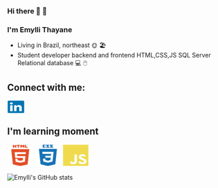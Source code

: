 ### Hi there 👋 👋 
### I'm Emylli Thayane
- Living in Brazil, northeast 🌞 🏖️                                                     
- Student developer backend and frontend HTML,CSS,JS 
 SQL Server Relational database 💻 🖱️

 ## Connect with me:
<a href = "https://www.linkedin.com/in/emylli-thayane-b2586a1b4/" target= "_blank">
  <img align ="center" alt="emylliThayane-linkedin" height="30" width="40" src = "https://raw.githubusercontent.com/devicons/devicon/master/icons/linkedin/linkedin-original.svg"
       style = "max-width: 100%;">
</a>

## I'm learning moment
<img src = "https://raw.githubusercontent.com/devicons/devicon/master/icons/html5/html5-plain-wordmark.svg" alt="rails" width="60" height="50"   style = "max-width: 100%;"><img>
<img src = "https://raw.githubusercontent.com/devicons/devicon/master/icons/css3/css3-plain-wordmark.svg" alt="rails" width="60" height="50"  style = "max-width: 100%;"><img>
<img src = "https://raw.githubusercontent.com/devicons/devicon/master/icons/javascript/javascript-plain.svg" alt="rails" width="60" height="50"   style = "max-width: 100%;"><img>

![Emylli's GitHub stats](https://github-readme-stats.vercel.app/api?username=emylliThayane&show_icons=true&theme=radical)
